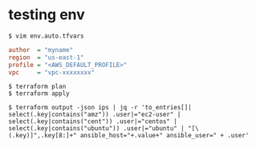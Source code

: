 # testing env



```console
$ vim env.auto.tfvars
```
```ini
author  = "myname"
region  = "us-east-1"
profile = "<AWS_DEFAULT_PROFILE>"
vpc     = "vpc-xxxxxxxx"
```


```console
$ terraform plan
$ terraform apply
```


```console
$ terraform output -json ips | jq -r 'to_entries[]| select(.key|contains("amz")) .user|="ec2-user" | select(.key|contains("cent")) .user|="centos" | select(.key|contains("ubuntu")) .user|="ubuntu" | "[\(.key)]",.key[8:]+" ansible_host="+.value+" ansible_user=" + .user'
```
